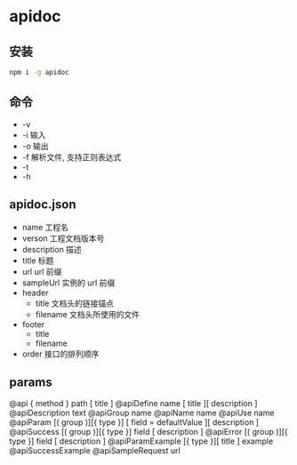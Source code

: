 # apidoc

## 安装

```bash
npm i -g apidoc
```

## 命令

- -v
- -i 输入
- -o 输出
- -f 解析文件, 支持正则表达式
- -t
- -h

## apidoc.json

- name 工程名
- verson 工程文档版本号
- description 描述
- title 标题
- url url 前缀
- sampleUrl 实例的 url 前缀
- header
  - title 文档头的链接锚点
  - filename 文档头所使用的文件
- footer
  - title
  - filename
- order 接口的排列顺序

## params

@api { method } path [ title ]
@apiDefine name [ title ][ description ]
@apiDescription text
@apiGroup name
@apiName name
@apiUse name
@apiParam [( group )][{ type }] [ field = defaultValue ][ description ]
@apiSuccess [( group )][{ type }] field [ description ]
@apiError [( group )][{ type }] field [ description ]
@apiParamExample [{ type }][ title ] example
@apiSuccessExample
@apiSampleRequest url
